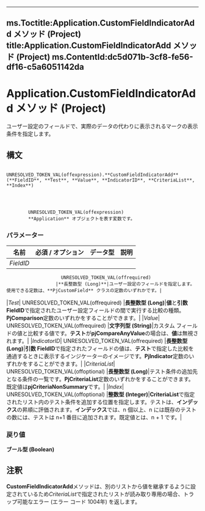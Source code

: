 

---
ms.Toctitle:Application.CustomFieldIndicatorAdd メソッド (Project)
title:Application.CustomFieldIndicatorAdd メソッド (Project)
ms.ContentId:dc5d071b-3cf8-fe56-df16-c5a6051142da
---
# Application.CustomFieldIndicatorAdd メソッド (Project)




ユーザー設定のフィールドで、実際のデータの代わりに表示されるマークの表示条件を指定します。

## 構文

            UNRESOLVED_TOKEN_VAL(offexpression).**CustomFieldIndicatorAdd**(**FieldID**, **Test**, **Value**, **IndicatorID**, **CriteriaList**, **Index**)




            UNRESOLVED_TOKEN_VAL(offexpression)
            **Application** オブジェクトを表す変数です。

### パラメーター

|**名前**|**必須 / オプション**|**データ型**|**説明**|
|---|---|---|---|
|*FieldID*|
                        UNRESOLVED_TOKEN_VAL(offrequired)
                      |**長整数型 (Long)**|ユーザー設定のフィールドを指定します。使用できる定数は、**PjCustomField** クラスの定数のいずれかです。|
|*Test*|
                        UNRESOLVED_TOKEN_VAL(offrequired)
                      |**長整数型 (Long)**|**値**と**引数 FieldID**で指定されたユーザー設定フィールドの間で実行する比較の種類。**PjComparison**定数のいずれかをすることができます。|
|*Value*|
                        UNRESOLVED_TOKEN_VAL(offrequired)
                      |**文字列型 (String)**|カスタム フィールドの値と比較する値です。**テスト**が**pjCompareAnyValue**の場合は、**値**は無視されます。|
|*IndicatorID*|
                        UNRESOLVED_TOKEN_VAL(offrequired)
                      |**長整数型 (Long)**|**引数 FieldID**で指定されたフィールドの値は、**テスト**で指定した比較を通過するときに表示するインジケーターのイメージです。**PjIndicator**定数のいずれかをすることができます。|
|*CriteriaList*|
                        UNRESOLVED_TOKEN_VAL(offoptional)
                      |**長整数型 (Long)**|テスト条件の追加先となる条件の一覧です。**PjCriteriaList**定数のいずれかをすることができます。既定値は**pjCriteriaNonSummary**です。|
|*Index*|
                        UNRESOLVED_TOKEN_VAL(offoptional)
                      |**整数型 (Integer)**|**CriteriaList**で指定されたリスト内のテスト条件を追加する位置を指定します。テストは、**インデックス**の昇順に評価されます。**インデックス**では、n 個以上、n には既存のテストの数には、テストは n+1 番目に追加されます。既定値とは、n + 1 です。|



### 戻り値
**ブール型 (Boolean)**





## 注釈
**CustomFieldIndicatorAdd**メソッドは、別のリストから値を継承するように設定されているため*CriteriaList*で指定されたリストが読み取り専用の場合、トラップ可能なエラー (エラー コード 1004年) を返します。





